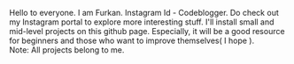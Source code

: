 Hello to everyone. I am Furkan. Instagram Id - Codeblogger. Do check out my Instagram portal to explore more interesting stuff. I'll install small and mid-level projects
on this github page. Especially, it will be a good resource for beginners and those who want to improve 
themselves( I hope ). <br>
Note: All projects belong to me. 
